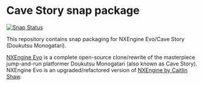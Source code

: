 # Cave Story snap package

[![Snap Status](https://build.snapcraft.io/badge/tim-sueberkrueb/cavestory-snap.svg)](https://build.snapcraft.io/user/tim-sueberkrueb/cavestory-snap)

This repository contains snap packaging for NXEngine Evo/Cave Story (Doukutsu Monogatari).

[NXEngine Evo](https://github.com/nxengine/nxengine-evo) is a complete open-source clone/rewrite of the masterpiece
jump-and-run platformer Doukutsu Monogatari (also known as Cave Story).
NXEngine Evo is an upgraded/refactored version of [NXEngine by Caitlin Shaw](http://nxengine.sourceforge.net/).

